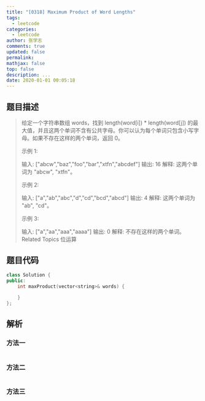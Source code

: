 ```yaml
---
title: "[0318] Maximum Product of Word Lengths"
tags:
  - leetcode
categories:
  - leetcode
author: 张学志
comments: true
updated: false
permalink:
mathjax: false
top: false
description: ...
date: 2020-01-01 00:05:18
---
```


## 题目描述

> 给定一个字符串数组 words，找到 length(word[i]) * length(word[j]) 的最大值，并且这两个单词不含有公共字母。你可以认为每个单词只包含小写字母。如果不存在这样的两个单词，返回 0。 
> 
> 示例 1: 
> 
> 输入: ["abcw","baz","foo","bar","xtfn","abcdef"]
> 输出: 16 
> 解释: 这两个单词为 "abcw", "xtfn"。 
> 
> 示例 2: 
> 
> 输入: ["a","ab","abc","d","cd","bcd","abcd"]
> 输出: 4 
> 解释: 这两个单词为 "ab", "cd"。 
> 
> 示例 3: 
> 
> 输入: ["a","aa","aaa","aaaa"]
> 输出: 0 
> 解释: 不存在这样的两个单词。 
> Related Topics 位运算

## 题目代码

```cpp
class Solution {
public:
    int maxProduct(vector<string>& words) {
        
    }
};
```

## 解析

### 方法一

```cpp

```

### 方法二

```cpp

```

### 方法三

```cpp

```

